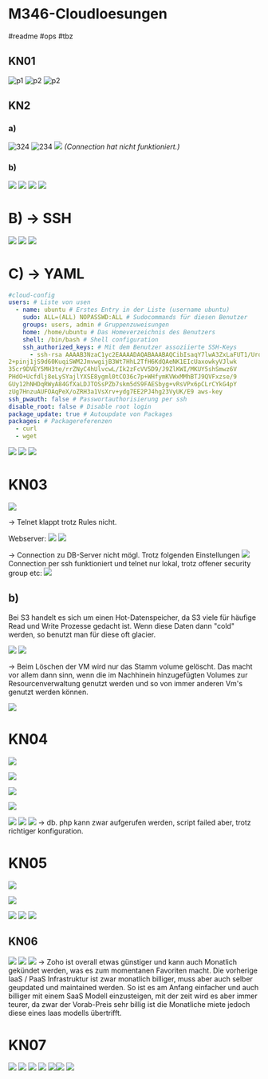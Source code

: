 # M346-Cloudloesungen
#readme #ops #tbz

## KN01
![p1](./KN01/Screenshot%202023-05-16%20102703.png)
![p2](./KN01/Screenshot%202023-05-16%20102746.png)
![p2](./KN01/Screenshot%202023-05-16%20102848.png)

## KN2

### a)
![324](./KN02/Screenshot%202023-05-23%20084738.png)
![234](./KN02/Screenshot%202023-05-23%20084823.png)
![](./KN02/Screenshot%202023-05-23%20084847.png)
*(Connection hat nicht funktioniert.)*

### b)
![](./KN02/Screenshot%202023-05-23%20092032.png)
![](./KN02/Screenshot%202023-05-23%20092012.png)
![](./KN02/Screenshot%202023-05-23%20091954.png)
![](./KN02/Screenshot%202023-05-23%20091934.png)

# B) -> SSH
![](./KN02/Pasted%20image%2020230523094146.png)
![](./KN02/Pasted%20image%2020230523094441.png)
![](./KN02/Pasted%20image%2020230523094535.png)

# C) -> YAML
```yaml
#cloud-config
users: # Liste von usen
  - name: ubuntu # Erstes Entry in der Liste (username ubuntu)
    sudo: ALL=(ALL) NOPASSWD:ALL # Sudocommands für diesen Benutzer
    groups: users, admin # Gruppenzuweisungen
    home: /home/ubuntu # Das Homeverzeichnis des Benutzers
    shell: /bin/bash # Shell configuration
    ssh_authorized_keys: # Mit dem Benutzer assoziierte SSH-Keys
      - ssh-rsa AAAAB3NzaC1yc2EAAAADAQABAAABAQCibIsaqY7lwA3ZxLaFUT1/UroxYK35ptCX
2+pinj1jS9d60KuqiSWM2JmvwgijB3Wt7HhL2TfH6KdQAeNK1EIcUaxowkyVJlwk
35cr9DVEY5MH3te/rrZNyC4hUlvcwL/Ik2zFcVV5D9/J9ZlKWI/MKUY5shSmwz6V
PHdO+Ucfdlj8eLySYajlYXSE8ygml0tCO36c7p+WHfymKVWxMMhBTJ9QVFxzse/9
GUy12hNHDqRWyA84GfXaLDJTOSsPZb7skm5dS9FAESbyg+vRsVPx6pCLrCYkG4pY
zUg7HnzuAUFOAqPeX/oZRH3a1VsXrv+ydg7EE2PJ4hg23VyUK/E9 aws-key       
ssh_pwauth: false # Passwortauthorisierung per ssh
disable_root: false # Disable root login
package_update: true # Autoupdate von Packages
packages: # Packagereferenzen
  - curl 
  - wget
```
![](./KN02/Pasted%20image%2020230523103614.png)
![](./KN02/Pasted%20image%2020230523103821.png)
![](./KN02/Pasted%20image%2020230523103854.png)

# KN03
![](./KN03/Pasted%20image%2020230523113737.png)

-> Telnet klappt trotz Rules nicht.

Webserver:
![](./KN03/Pasted%20image%2020230530084453.png)
![](./KN03/Pasted%20image%2020230530084514.png)

-> Connection zu DB-Server nicht mögl. Trotz folgenden Einstellungen ![](Pasted%20image%2020230530102511.png)
Connection per ssh funktioniert und telnet nur lokal, trotz offener security group etc:
![](./KN03/Pasted%20image%2020230530102557.png)

## b)
Bei S3 handelt es sich um einen Hot-Datenspeicher, da S3 viele für häufige Read und Write Prozesse gedacht ist. Wenn diese Daten dann "cold" werden, so benutzt man für diese oft glacier.

![](./KN03/Pasted%20image%2020230530104115.png)
![](./KN03/Pasted%20image%2020230530104958.png)

-> Beim Löschen der VM wird nur das Stamm volume gelöscht. Das macht vor allem dann sinn, wenn die im Nachhinein hinzugefügten Volumes zur Resourcenverwaltung genutzt werden und so von immer anderen Vm's genutzt werden können.

![](./KN03/Pasted%20image%2020230530105100.png)

# KN04

![](./KN04/Pasted%20image%2020230613081241.png)

![](./KN04/Pasted%20image%2020230613081434.png)

![](./KN04/Pasted%20image%2020230613081730.png)

![](./KN04/Pasted%20image%2020230613082109.png)

![](./KN04/Pasted%20image%2020230613100428.png)
![](./KN04/Pasted%20image%2020230613100507.png)
![](./KN04/Pasted%20image%2020230613102437.png)
-> db. php kann zwar aufgerufen werden, script failed aber, trotz richtiger konfiguration.

# KN05

![](./KN04/Pasted%20image%2020230613110758.png)

![](./KN05/Pasted%20image%2020230620084140.png)

![](./KN05/Pasted%20image%2020230620084726.png)
![](Pasted%20image%2020230620085202.png)
![](./KN05/Pasted%20image%2020230620104858.png)

## KN06

![](./KN06/Pasted%20image%2020230627083124.png)
![](./KN06/Pasted%20image%2020230627083925.png)
![](./KN06/Pasted%20image%2020230627084054.png)
-> Zoho ist overall etwas günstiger und kann auch Monatlich gekündet werden, was es zum momentanen Favoriten macht. Die vorherige IaaS / PaaS Infrastruktur ist zwar monatlich billiger, muss aber auch selber geupdated und maintained werden. So ist es am Anfang einfacher und auch billiger mit einem SaaS Modell einzusteigen, mit der zeit wird es aber immer teurer, da zwar der Vorab-Preis sehr billig ist die Monatliche miete jedoch diese eines Iaas modells übertrifft.

# KN07
![](./KN07/Pasted%20image%2020230627091609.png)
![](./KN07/Pasted%20image%2020230627091836.png)
![](./KN07/Pasted%20image%2020230627091903.png)
![](./KN07/Pasted%20image%2020230627092123.png)
![](./KN07/Pasted%20image%2020230627095118.png)![](./KN07/Pasted%20image%2020230627095202.png)
![](./KN07/Pasted%20image%2020230627095240.png)